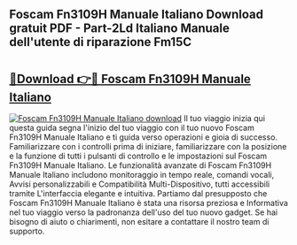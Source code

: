 ## Foscam Fn3109H Manuale Italiano Download gratuit PDF - Part-2Ld Italiano Manuale dell'utente di riparazione Fm15C

# <h2><a href="http://dffui7w.blite.top/?on=Foscam+Fn3109H+Manuale+Italiano">🔗Download 👉🔴 Foscam Fn3109H Manuale Italiano</a></h2>

[![Foscam Fn3109H Manuale Italiano download](https://i.imgur.com/lujVjoI.png)](http://dffui7w.blite.top/?on=Foscam+Fn3109H+Manuale+Italiano)
Il tuo viaggio inizia qui questa guida segna l'inizio del tuo viaggio con il tuo nuovo Foscam Fn3109H Manuale Italiano e ti guida verso operazioni e gioia di successo. Familiarizzare con i controlli prima di iniziare, familiarizzare con la posizione e la funzione di tutti i pulsanti di controllo e le impostazioni sul Foscam Fn3109H Manuale Italiano. Le funzionalità avanzate di Foscam Fn3109H Manuale Italiano includono monitoraggio in tempo reale, comandi vocali, Avvisi personalizzabili e Compatibilità Multi-Dispositivo, tutti accessibili tramite L'interfaccia elegante e intuitiva. Partiamo dal presupposto che Foscam Fn3109H Manuale Italiano è stata una risorsa preziosa e Informativa nel tuo viaggio verso la padronanza dell'uso del tuo nuovo gadget. Se hai bisogno di aiuto o chiarimenti, non esitare a contattare il nostro team di supporto.
